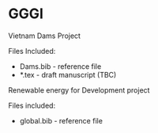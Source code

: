 GGGI
====

Vietnam Dams Project

Files Included:
- Dams.bib - reference file
- *.tex - draft manuscript (TBC) 

Renewable energy for Development project

Files included: 
- global.bib - reference file
